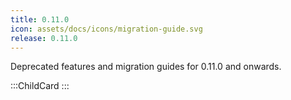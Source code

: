 ```yaml
---
title: 0.11.0
icon: assets/docs/icons/migration-guide.svg
release: 0.11.0
---
```


Deprecated features and migration guides for 0.11.0 and onwards.

:::ChildCard
:::